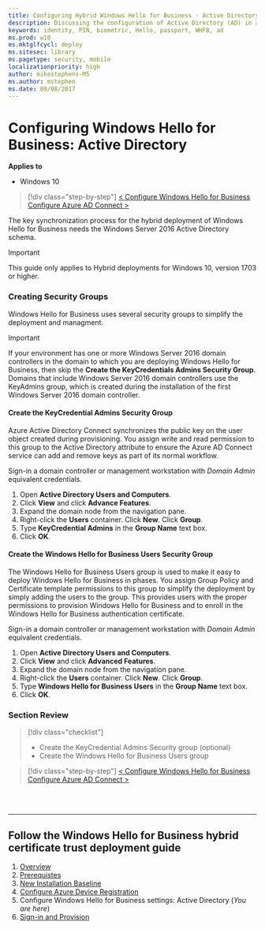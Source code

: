 ```yaml
---
title: Configuring Hybrid Windows Hello for Business - Active Directory (AD)
description: Discussing the configuration of Active Directory (AD) in a Hybrid deployment of Windows Hello for Business
keywords: identity, PIN, biometric, Hello, passport, WHFB, ad
ms.prod: w10
ms.mktglfcycl: deploy
ms.sitesec: library
ms.pagetype: security, mobile
localizationpriority: high
author: mikestephens-MS
ms.author: mstephen
ms.date: 09/08/2017
---
```

# Configuring Windows Hello for Business: Active Directory

**Applies to**
-   Windows 10

>[!div class="step-by-step"]
[< Configure Windows Hello for Business](hello-hybrid-cert-whfb-settings.md)
[Configure Azure AD Connect >](hello-hybrid-cert-whfb-settings-dir-sync.md)

The key synchronization process for the hybrid deployment of Windows Hello for Business needs the Windows Server 2016 Active Directory schema. 

>[!IMPORTANT]
>This guide only applies to Hybrid deployments for Windows 10, version 1703 or higher.

### Creating Security Groups

Windows Hello for Business uses several security groups to simplify the deployment and managment.

> [!Important]
> If your environment has one or more Windows Server 2016 domain controllers in the domain to which you are deploying Windows Hello for Business, then skip the **Create the KeyCredentials Admins Security Group**.  Domains that include Windows Server 2016 domain controllers use the KeyAdmins group, which is created during the installation of the first Windows Server 2016 domain controller.

#### Create the KeyCredential Admins Security Group

Azure Active Directory Connect synchronizes the public key on the user object created during provisioning.  You assign write and read permission to this group to the Active Directory attribute to ensure the Azure AD Connect service can add and remove keys as part of its normal workflow.

Sign-in a domain controller or management workstation with *Domain Admin* equivalent credentials.

1.	Open **Active Directory Users and Computers**.
2.	Click **View** and click **Advance Features**.
3.	Expand the domain node from the navigation pane.
4.	Right-click the **Users** container. Click **New**. Click **Group**.
5.	Type **KeyCredential Admins** in the **Group Name** text box.
6.	Click **OK**.

#### Create the Windows Hello for Business Users Security Group

The Windows Hello for Business Users group is used to make it easy to deploy Windows Hello for Business in phases.  You assign Group Policy and Certificate template permissions to this group to simplify the deployment by simply adding the users to the group.  This provides users with the proper permissions to provision Windows Hello for Business and to enroll in the Windows Hello for Business authentication certificate.

Sign-in a domain controller or management workstation with *Domain Admin* equivalent credentials.

1.	Open **Active Directory Users and Computers**.
2.	Click **View** and click **Advanced Features**.
3.	Expand the domain node from the navigation pane.
4.	Right-click the **Users** container. Click **New**. Click **Group**.
5.	Type **Windows Hello for Business Users** in the **Group Name** text box.
6.	Click **OK**.

### Section Review

> [!div class="checklist"]
> * Create the KeyCredential Admins Security group (optional)
> * Create the Windows Hello for Business Users group

>[!div class="step-by-step"]
[< Configure Windows Hello for Business](hello-hybrid-cert-whfb-settings.md)
[Configure Azure AD Connect >](hello-hybrid-cert-whfb-settings-dir-sync.md)

<br><br>

<hr>

## Follow the Windows Hello for Business hybrid certificate trust deployment guide
1. [Overview](hello-hybrid-cert-trust.md)
2. [Prerequistes](hello-hybrid-cert-trust-prereqs.md)
3. [New Installation Baseline](hello-hybrid-cert-new-install.md)
4. [Configure Azure Device Registration](hello-hybrid-cert-trust-devreg.md)
5. Configure Windows Hello for Business settings: Active Directory (*You are here*)
6. [Sign-in and Provision](hello-hybrid-cert-whfb-provision.md)